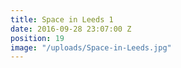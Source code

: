 ```yaml
---
title: Space in Leeds 1
date: 2016-09-28 23:07:00 Z
position: 19
image: "/uploads/Space-in-Leeds.jpg"
---
```


